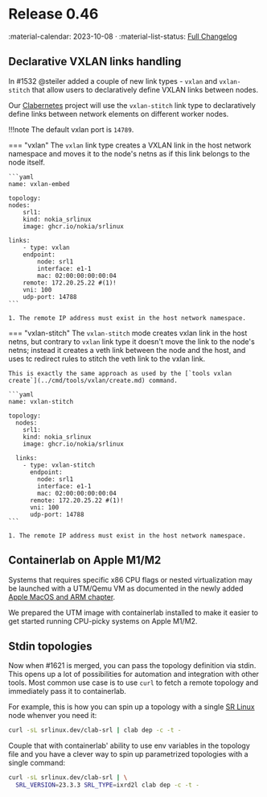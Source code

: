 # Release 0.46

:material-calendar: 2023-10-08 · :material-list-status: [Full Changelog](https://github.com/srl-labs/containerlab/releases)

## Declarative VXLAN links handling

In #1532 @steiler added a couple of new link types - `vxlan` and `vxlan-stitch` that allow users to declaratively define VXLAN links between nodes.

Our [Clabernetes](../manual/clabernetes/index.md) project will use the `vxlan-stitch` link type to declaratively define links between network elements on different worker nodes.

!!!note
    The default vxlan port is `14789`.

=== "vxlan"
    The `vxlan` link type creates a VXLAN link in the host network namespace and moves it to the node's netns as if this link belongs to the node itself.

    ```yaml
    name: vxlan-embed

    topology:
    nodes:
        srl1:
        kind: nokia_srlinux
        image: ghcr.io/nokia/srlinux

    links:
        - type: vxlan
        endpoint:
            node: srl1
            interface: e1-1
            mac: 02:00:00:00:00:04
        remote: 172.20.25.22 #(1)!
        vni: 100
        udp-port: 14788
    ```

    1. The remote IP address must exist in the host network namespace.

=== "vxlan-stitch"
    The `vxlan-stitch` mode creates vxlan link in the host netns, but contrary to `vxlan` link type it doesn't move the link to the node's netns; instead it creates a veth link between the node and the host, and uses tc redirect rules to stitch the veth link to the vxlan link.

    This is exactly the same approach as used by the [`tools vxlan create`](../cmd/tools/vxlan/create.md) command.

    ```yaml
    name: vxlan-stitch

    topology:
      nodes:
        srl1:
        kind: nokia_srlinux
        image: ghcr.io/nokia/srlinux

      links:
        - type: vxlan-stitch
          endpoint:
            node: srl1
            interface: e1-1
            mac: 02:00:00:00:00:04
          remote: 172.20.25.22 #(1)!
          vni: 100
          udp-port: 14788
    ```

    1. The remote IP address must exist in the host network namespace.

## Containerlab on Apple M1/M2

Systems that requires specific x86 CPU flags or nested virtualization may be launched with a UTM/Qemu VM as documented in the newly added [Apple MacOS and ARM chapter](../install.md#arm).

We prepared the UTM image with containerlab installed to make it easier to get started running CPU-picky systems on Apple M1/M2.

## Stdin topologies

Now when #1621 is merged, you can pass the topology definition via stdin. This opens up a lot of possibilities for automation and integration with other tools. Most common use case is to use `curl` to fetch a remote topology and immediately pass it to containerlab.

For example, this is how you can spin up a topology with a single [SR Linux](../manual/kinds/srl.md) node whenver you need it:

```bash
curl -sL srlinux.dev/clab-srl | clab dep -c -t -
```

Couple that with containerlab' ability to use env variables in the topology file and you have a clever way to spin up parametrized topologies with a single command:

```bash
curl -sL srlinux.dev/clab-srl | \
  SRL_VERSION=23.3.3 SRL_TYPE=ixrd2l clab dep -c -t -
```
